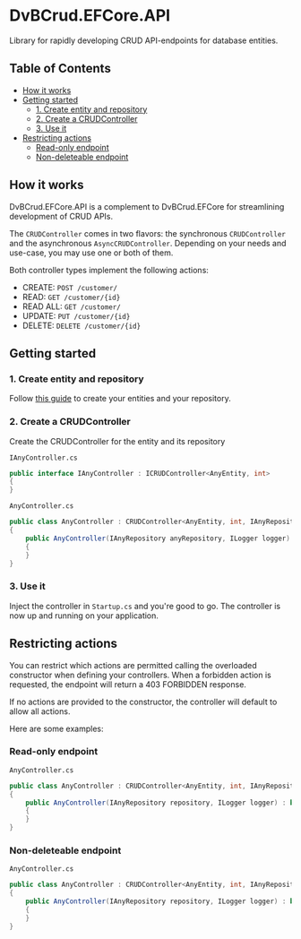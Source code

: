﻿# DvBCrud.EFCore.API

Library for rapidly developing CRUD API-endpoints for database entities.

## Table of Contents

- [How it works](#How-it-works)
- [Getting started](#Getting-started)
    * [1. Create entity and repository](#1.-Create-entity-and-repository)
    * [2. Create a CRUDController](#2.-Create-a-CRUDController)
    * [3. Use it](#3.-Use-it)
- [Restricting actions](#Restricting-actions)
    * [Read-only endpoint](#Read-only-endpoint)
    * [Non-deleteable endpoint](#Non-deleteable-endpoint)

## How it works

DvBCrud.EFCore.API is a complement to DvBCrud.EFCore for streamlining development of CRUD APIs.

The `CRUDController` comes in two flavors: the synchronous `CRUDController` and the asynchronous `AsyncCRUDController`.
Depending on your needs and use-case, you may use one or both of them.

Both controller types implement the following actions:
* CREATE: `POST /customer/`
* READ: `GET /customer/{id}`
* READ ALL: `GET /customer/`
* UPDATE: `PUT /customer/{id}`
* DELETE: `DELETE /customer/{id}`

## Getting started

### 1. Create entity and repository

Follow [this guide](../DvBCrud.EFCore) to create your entities and your repository.

### 2. Create a CRUDController

Create the CRUDController for the entity and its repository

`IAnyController.cs`
```cs
public interface IAnyController : ICRUDController<AnyEntity, int>
{
}
```

`AnyController.cs`
```cs
public class AnyController : CRUDController<AnyEntity, int, IAnyRepository, AnyDbContext>, IAnyController
{
    public AnyController(IAnyRepository anyRepository, ILogger logger) : base(anyRepository, logger)
    {
    }
}
```

### 3. Use it

Inject the controller in `Startup.cs` and you're good to go. The controller is now up and running on your application.

## Restricting actions

You can restrict which actions are permitted calling the overloaded constructor when defining your controllers.
When a forbidden action is requested, the endpoint will return a 403 FORBIDDEN response.

If no actions are provided to the constructor, the controller will default to allow all actions.

Here are some examples:

### Read-only endpoint

`AnyController.cs`
```cs
public class AnyController : CRUDController<AnyEntity, int, IAnyRepository, AnyDbContext>, IAnyController
{
    public AnyController(IAnyRepository repository, ILogger logger) : base(repository, logger, CRUDAction.Read)
    {
    }
}
```

### Non-deleteable endpoint

`AnyController.cs`
```cs
public class AnyController : CRUDController<AnyEntity, int, IAnyRepository, AnyDbContext>, IAnyController
{
    public AnyController(IAnyRepository repository, ILogger logger) : base(repository, logger, CRUDAction.Create CRUDAction.Read, CRUDAction.Update)
    {
    }
}
```
